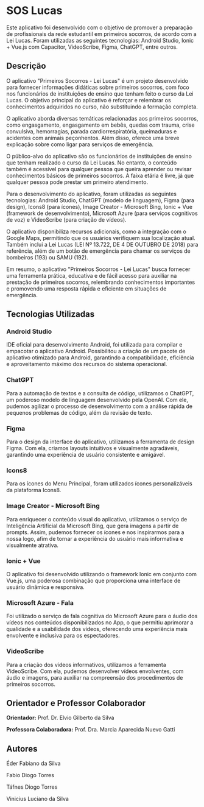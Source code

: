 # SOS Lucas

Este aplicativo foi desenvolvido com o objetivo de promover a preparação de profissionais da rede estudantil em primeiros socorros, de acordo com a Lei Lucas. Foram utilizadas as seguintes tecnologias: Android Studio, Ionic + Vue.js com Capacitor, VideoScribe, Figma, ChatGPT, entre outros.

## Descrição
O aplicativo "Primeiros Socorros - Lei Lucas" é um projeto desenvolvido para fornecer informações didáticas sobre primeiros socorros, com foco nos funcionários de instituições de ensino que tenham feito o curso da Lei Lucas. O objetivo principal do aplicativo é reforçar e relembrar os conhecimentos adquiridos no curso, não substituindo a formação completa.

O aplicativo aborda diversas temáticas relacionadas aos primeiros socorros, como engasgamento, engasgamento em bebês, quedas com trauma, crise convulsiva, hemorragias, parada cardiorrespiratória, queimaduras e acidentes com animais peçonhentos. Além disso, oferece uma breve explicação sobre como ligar para serviços de emergência.

O público-alvo do aplicativo são os funcionários de instituições de ensino que tenham realizado o curso da Lei Lucas. No entanto, o conteúdo também é acessível para qualquer pessoa que queira aprender ou revisar conhecimentos básicos de primeiros socorros. A faixa etária é livre, já que qualquer pessoa pode prestar um primeiro atendimento.

Para o desenvolvimento do aplicativo, foram utilizadas as seguintes tecnologias: Android Studio, ChatGPT (modelo de linguagem), Figma (para design), Icons8 (para ícones), Image Creator - Microsoft Bing, Ionic + Vue (framework de desenvolvimento), Microsoft Azure (para serviços cognitivos de voz) e VideoScribe (para criação de vídeos).

O aplicativo disponibiliza recursos adicionais, como a integração com o Google Maps, permitindo que os usuários verifiquem sua localização atual. Também inclui a Lei Lucas (LEI Nº 13.722, DE 4 DE OUTUBRO DE 2018) para referência, além de um botão de emergência para chamar os serviços de bombeiros (193) ou SAMU (192).

Em resumo, o aplicativo "Primeiros Socorros - Lei Lucas" busca fornecer uma ferramenta prática, educativa e de fácil acesso para auxiliar na prestação de primeiros socorros, relembrando conhecimentos importantes e promovendo uma resposta rápida e eficiente em situações de emergência.

## Tecnologias Utilizadas
### Android Studio 
IDE oficial para desenvolvimento Android, foi utilizada para compilar e empacotar o aplicativo Android. Possibilitou a criação de um pacote de aplicativo otimizado para Android, garantindo a compatibilidade, eficiência e aproveitamento máximo dos recursos do sistema operacional.

### ChatGPT 
Para a automação de textos e a consulta de código, utilizamos o ChatGPT, um poderoso modelo de linguagem desenvolvido pela OpenAI. Com ele, pudemos agilizar o processo de desenvolvimento com a análise rápida de pequenos problemas de código, além da revisão de texto.

### Figma
Para o design da interface do aplicativo, utilizamos a ferramenta de design Figma. Com ela, criamos layouts intuitivos e visualmente agradáveis, garantindo uma experiência de usuário consistente e amigável.

### Icons8 
Para os ícones do Menu Principal, foram utilizados ícones personalizáveis da plataforma Icons8.

### Image Creator - Microsoft Bing 
Para enriquecer o conteúdo visual do aplicativo, utilizamos o serviço de Inteligência Artificial da Microsoft Bing, que gera imagens a partir de prompts. Assim, pudemos fornecer os ícones e nos inspirarmos para a nossa logo, afim de tornar a experiência do usuário mais informativa e visualmente atrativa.

### Ionic + Vue 
O aplicativo foi desenvolvido utilizando o framework Ionic em conjunto com Vue.js, uma poderosa combinação que proporciona uma interface de usuário dinâmica e responsiva.

### Microsoft Azure - Fala 
Foi utilizado o serviço de fala cognitiva do Microsoft Azure para o áudio dos vídeos nos conteúdos disponibilizados no App, o que permitiu aprimorar a qualidade e a usabilidade dos vídeos, oferecendo uma experiência mais envolvente e inclusiva para os espectadores.

### VideoScribe 
Para a criação dos vídeos informativos, utilizamos a ferramenta VideoScribe. Com ela, pudemos desenvolver vídeos envolventes, com áudio e imagens, para auxiliar na compreensão dos procedimentos de primeiros socorros.

## Orientador e Professor Colaborador
**Orientador:** Prof. Dr. Elvio Gilberto da Silva

**Professora Colaboradora:** Prof. Dra. Marcia Aparecida Nuevo Gatti

## Autores
Éder Fabiano da Silva 

Fabio Diogo Torres 

Táfnes Diogo Torres 

Vinicius Luciano da Silva
